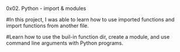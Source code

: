 0x02. Python - import & modules

#In this project, I was able to learn how to use imported functions and import functions from another file.

#Learn how to use the buil-in function dir, create a module, and use command line arguments with Python programs.
